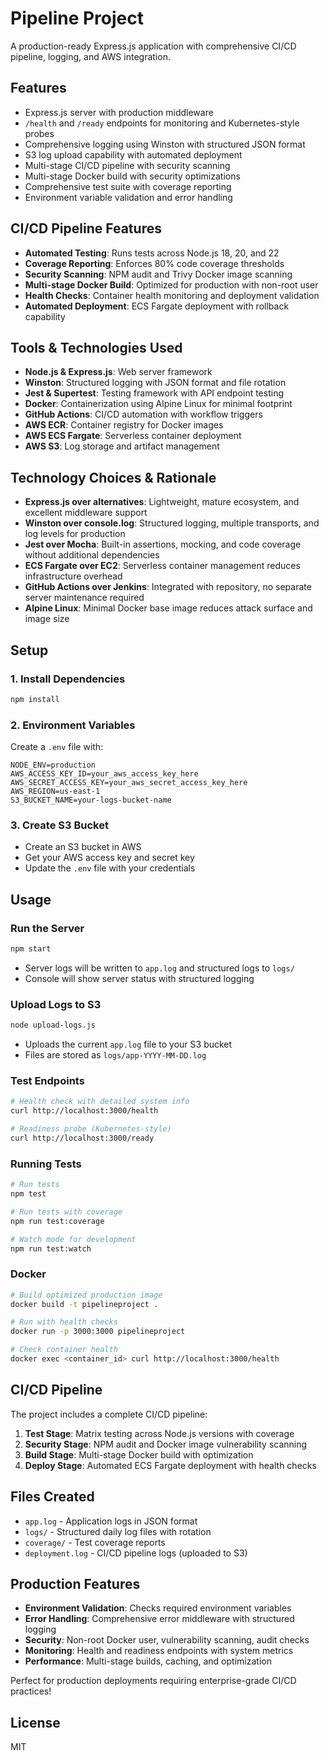 # Pipeline Project

A production-ready Express.js application with comprehensive CI/CD pipeline, logging, and AWS integration.

## Features
- Express.js server with production middleware
- `/health` and `/ready` endpoints for monitoring and Kubernetes-style probes
- Comprehensive logging using Winston with structured JSON format
- S3 log upload capability with automated deployment
- Multi-stage CI/CD pipeline with security scanning
- Multi-stage Docker build with security optimizations
- Comprehensive test suite with coverage reporting
- Environment variable validation and error handling

## CI/CD Pipeline Features
- **Automated Testing**: Runs tests across Node.js 18, 20, and 22
- **Coverage Reporting**: Enforces 80% code coverage thresholds
- **Security Scanning**: NPM audit and Trivy Docker image scanning
- **Multi-stage Docker Build**: Optimized for production with non-root user
- **Health Checks**: Container health monitoring and deployment validation
- **Automated Deployment**: ECS Fargate deployment with rollback capability

## Tools & Technologies Used
- **Node.js & Express.js**: Web server framework
- **Winston**: Structured logging with JSON format and file rotation
- **Jest & Supertest**: Testing framework with API endpoint testing
- **Docker**: Containerization using Alpine Linux for minimal footprint
- **GitHub Actions**: CI/CD automation with workflow triggers
- **AWS ECR**: Container registry for Docker images
- **AWS ECS Fargate**: Serverless container deployment
- **AWS S3**: Log storage and artifact management

## Technology Choices & Rationale
- **Express.js over alternatives**: Lightweight, mature ecosystem, and excellent middleware support
- **Winston over console.log**: Structured logging, multiple transports, and log levels for production
- **Jest over Mocha**: Built-in assertions, mocking, and code coverage without additional dependencies
- **ECS Fargate over EC2**: Serverless container management reduces infrastructure overhead
- **GitHub Actions over Jenkins**: Integrated with repository, no separate server maintenance required
- **Alpine Linux**: Minimal Docker base image reduces attack surface and image size

## Setup

### 1. Install Dependencies
```bash
npm install
```

### 2. Environment Variables
Create a `.env` file with:
```PORT=3000
NODE_ENV=production
AWS_ACCESS_KEY_ID=your_aws_access_key_here
AWS_SECRET_ACCESS_KEY=your_aws_secret_access_key_here
AWS_REGION=us-east-1
S3_BUCKET_NAME=your-logs-bucket-name
```

### 3. Create S3 Bucket
- Create an S3 bucket in AWS
- Get your AWS access key and secret key
- Update the `.env` file with your credentials

## Usage

### Run the Server
```bash
npm start
```
- Server logs will be written to `app.log` and structured logs to `logs/`
- Console will show server status with structured logging

### Upload Logs to S3
```bash
node upload-logs.js
```
- Uploads the current `app.log` file to your S3 bucket
- Files are stored as `logs/app-YYYY-MM-DD.log`

### Test Endpoints
```bash
# Health check with detailed system info
curl http://localhost:3000/health

# Readiness probe (Kubernetes-style)
curl http://localhost:3000/ready
```

### Running Tests
```bash
# Run tests
npm test

# Run tests with coverage
npm run test:coverage

# Watch mode for development
npm run test:watch
```

### Docker
```bash
# Build optimized production image
docker build -t pipelineproject .

# Run with health checks
docker run -p 3000:3000 pipelineproject

# Check container health
docker exec <container_id> curl http://localhost:3000/health
```

## CI/CD Pipeline

The project includes a complete CI/CD pipeline:

1. **Test Stage**: Matrix testing across Node.js versions with coverage
2. **Security Stage**: NPM audit and Docker image vulnerability scanning  
3. **Build Stage**: Multi-stage Docker build with optimization
4. **Deploy Stage**: Automated ECS Fargate deployment with health checks

## Files Created
- `app.log` - Application logs in JSON format
- `logs/` - Structured daily log files with rotation
- `coverage/` - Test coverage reports
- `deployment.log` - CI/CD pipeline logs (uploaded to S3)

## Production Features
- **Environment Validation**: Checks required environment variables
- **Error Handling**: Comprehensive error middleware with structured logging
- **Security**: Non-root Docker user, vulnerability scanning, audit checks
- **Monitoring**: Health and readiness endpoints with system metrics
- **Performance**: Multi-stage builds, caching, and optimization

Perfect for production deployments requiring enterprise-grade CI/CD practices!

## License
MIT

